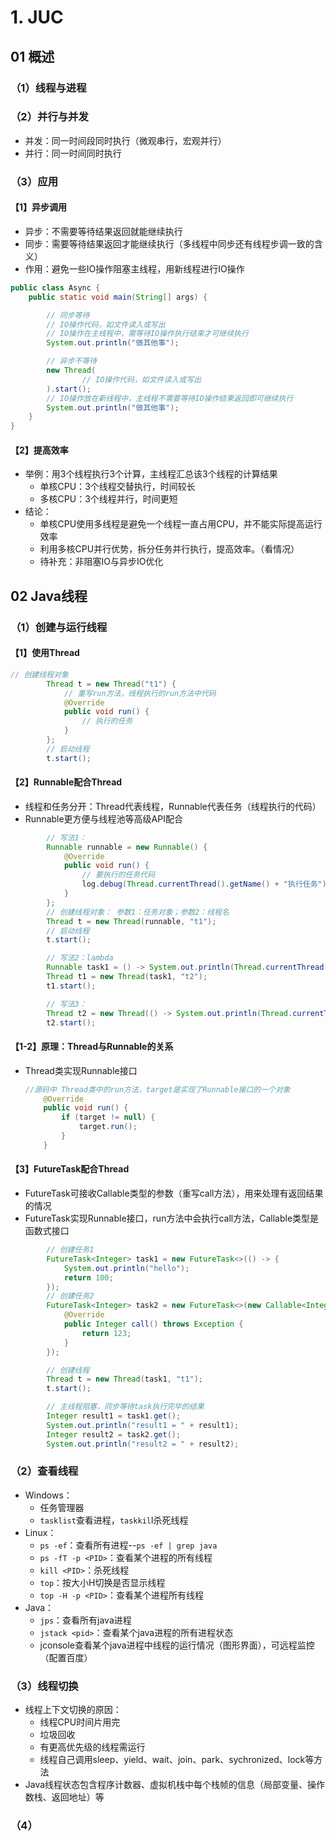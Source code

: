 # 1. JUC

## 01  概述

### （1）线程与进程

### （2）并行与并发

- 并发：同一时间段同时执行（微观串行，宏观并行）
- 并行：同一时间同时执行

### （3）应用

#### 【1】异步调用

- 异步：不需要等待结果返回就能继续执行
- 同步：需要等待结果返回才能继续执行（多线程中同步还有线程步调一致的含义）
- 作用：避免一些IO操作阻塞主线程，用新线程进行IO操作

```java
public class Async {
    public static void main(String[] args) {

        // 同步等待
        // IO操作代码，如文件读入或写出
        // IO操作在主线程中，需等待IO操作执行结束才可继续执行
        System.out.println("做其他事");

        // 异步不等待
        new Thread(
                // IO操作代码，如文件读入或写出
        ).start();
        // IO操作放在新线程中，主线程不需要等待IO操作结果返回即可继续执行
        System.out.println("做其他事");
    }
}
```

#### 【2】提高效率

- 举例：用3个线程执行3个计算，主线程汇总该3个线程的计算结果
  - 单核CPU：3个线程交替执行，时间较长
  - 多核CPU：3个线程并行，时间更短
- 结论：
  - 单核CPU使用多线程是避免一个线程一直占用CPU，并不能实际提高运行效率
  - 利用多核CPU并行优势，拆分任务并行执行，提高效率。（看情况）
  - 待补充：非阻塞IO与异步IO优化

## 02 Java线程

### （1）创建与运行线程

#### 【1】使用Thread

```java
// 创建线程对象
        Thread t = new Thread("t1") {
            // 重写run方法，线程执行的run方法中代码
            @Override
            public void run() {
                // 执行的任务
            }
        };
        // 启动线程
        t.start();
```

#### 【2】Runnable配合Thread

- 线程和任务分开：Thread代表线程，Runnable代表任务（线程执行的代码）
- Runnable更方便与线程池等高级API配合

````java
        // 写法1：
        Runnable runnable = new Runnable() {
            @Override
            public void run() {
                // 要执行的任务代码
                log.debug(Thread.currentThread().getName() + "执行任务");
            }
        };
        // 创建线程对象： 参数1：任务对象；参数2：线程名
        Thread t = new Thread(runnable, "t1");
        // 启动线程
        t.start();

        // 写法2：lambda
        Runnable task1 = () -> System.out.println(Thread.currentThread().getName());
        Thread t1 = new Thread(task1, "t2");
        t1.start();

        // 写法3：
        Thread t2 = new Thread(() -> System.out.println(Thread.currentThread().getName()), "t3");
        t2.start();
````

#### 【1-2】原理：Thread与Runnable的关系

- Thread类实现Runnable接口

  ```java
  //源码中 Thread类中的run方法，target是实现了Runnable接口的一个对象
      @Override
      public void run() {
          if (target != null) {
              target.run();
          }
      }
  ```

#### 【3】FutureTask配合Thread


- FutureTask可接收Callable类型的参数（重写call方法），用来处理有返回结果的情况
- FutureTask实现Runnable接口，run方法中会执行call方法，Callable类型是函数式接口

```java
        // 创建任务1
        FutureTask<Integer> task1 = new FutureTask<>(() -> {
            System.out.println("hello");
            return 100;
        });
        // 创建任务2
        FutureTask<Integer> task2 = new FutureTask<>(new Callable<Integer>() {
            @Override
            public Integer call() throws Exception {
                return 123;
            }
        });

        // 创建线程
        Thread t = new Thread(task1, "t1");
        t.start();

        // 主线程阻塞，同步等待task执行完毕的结果
        Integer result1 = task1.get();
        System.out.println("result1 = " + result1);
        Integer result2 = task2.get();
        System.out.println("result2 = " + result2);
```

### （2）查看线程

- Windows：
  - 任务管理器
  - `tasklist`查看进程，`taskkil`l杀死线程
- Linux：
  - `ps -ef`：查看所有进程--`ps -ef | grep java`
  - `ps -fT -p <PID>`：查看某个进程的所有线程
  - `kill <PID>`：杀死线程
  - `top`：按大小H切换是否显示线程
  - `top -H -p <PID>`：查看某个进程所有线程
- Java：
  - `jps`：查看所有java进程
  - `jstack <pid>`：查看某个java进程的所有进程状态
  - jconsole查看某个java进程中线程的运行情况（图形界面），可远程监控（配置百度）

###  （3）线程切换

- 线程上下文切换的原因：
  - 线程CPU时间片用完
  - 垃圾回收
  - 有更高优先级的线程需运行
  - 线程自己调用sleep、yield、wait、join、park、sychronized、lock等方法
- Java线程状态包含程序计数器、虚拟机栈中每个栈帧的信息（局部变量、操作数栈、返回地址）等

### （4）